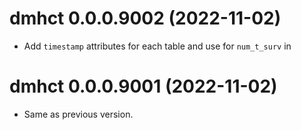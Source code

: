 <!-- NEWS.md is maintained by https://cynkra.github.io/fledge, do not edit -->

# dmhct 0.0.0.9002 (2022-11-02)

* Add `timestamp` attributes for each table and use for `num_t_surv` in


# dmhct 0.0.0.9001 (2022-11-02)

- Same as previous version.


